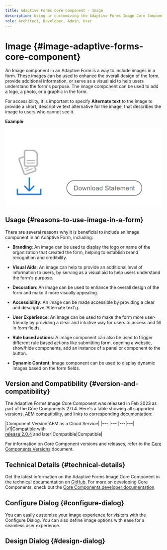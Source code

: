 ```yaml
---
title: Adaptive Forms Core Component - Image
description: Using or customizing the Adaptive Forms Image Core Component.
role: Architect, Developer, Admin, User
---
```


# Image {#image-adaptive-forms-core-component}

An Image component in an Adaptive Form is a way to include images in a form. These images can be used to enhance the overall design of the form, provide additional information, or serve as a visual aid to help users understand the form's purpose. The image component can be used to add a logo, a photo, or a graphic in the form.

For accessibility, it is important to specify **Alternate text** to the image to provide a short, descriptive text alternative for the image, that describes the image to users who cannot see it.


**Example**

![](/help/adaptive-forms/assets/image.png)


## Usage {#reasons-to-use-image-in-a-form}

There are several reasons why it is beneficial to include an Image component in an Adaptive Form, including:

*   **Branding**: An image can be used to display the logo or name of the organization that created the form, helping to establish brand recognition and credibility.

*   **Visual Aids**: An image can help to provide an additional level of information to users, by serving as a visual aid to help users understand the form's purpose.

*   **Decoration**: An image can be used to enhance the overall design of the form and make it more visually appealing.

*   **Accessibility**: An image can be made accessible by providing a clear and descriptive 'Alternate text'g.

*   **User Experience**: An image can be used to make the form more user-friendly by providing a clear and intuitive way for users to access and fill in form fields.

*   **Rule based actions**: A image component can also be used to trigger different rule based actions like submitting form, opening a website, show/hide components, add an instance of a panel or component to the button.

*   **Dynamic Content**: Image component can be used to display dynamic images based on the form fields.

## Version and Compatibility {#version-and-compatibility}

The Adaptive Forms Image Core Component was released in Feb 2023 as part of the Core Components 2.0.4. Here's a table showing all supported versions, AEM compatibility, and links to corresponding documentation:

|Component Version|AEM as a Cloud Service|
|--- |--- |---|---|
|v1|Compatible with<br>[release 2.0.4](/help/versions.md) and later|Compatible|Compatible|

For information on Core Component versions and releases, refer to the [Core Components Versions](/help/versions.md) document.


<!-- ## Sample Component Output {#sample-component-output}

To experience the Accordion Component as well as see examples of its configuration options as well as HTML and JSON output, visit the [Component Library](https://adobe.com/go/aem_cmp_library_accordion). -->

## Technical Details {#technical-details}

Get the latest information on the Adaptive Forms Image Core Component in the technical documentation on [GitHub](https://github.com/adobe/aem-core-forms-components/tree/master/ui.af.apps/src/main/content/jcr_root/apps/core/fd/components/form/image/v1/image). For more on developing Core Components, check out the [Core Components developer documentation](/help/developing/overview.md).

## Configure Dialog {#configure-dialog}

You can easily customize your image experience for visitors with the Configure Dialog. You can also define image options with ease for a seamless user experience.

## Design Dialog {#design-dialog}

